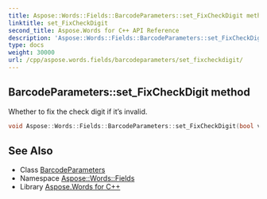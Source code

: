 ```yaml
---
title: Aspose::Words::Fields::BarcodeParameters::set_FixCheckDigit method
linktitle: set_FixCheckDigit
second_title: Aspose.Words for C++ API Reference
description: 'Aspose::Words::Fields::BarcodeParameters::set_FixCheckDigit method. Whether to fix the check digit if it’s invalid in C++.'
type: docs
weight: 30000
url: /cpp/aspose.words.fields/barcodeparameters/set_fixcheckdigit/
---
```

## BarcodeParameters::set_FixCheckDigit method


Whether to fix the check digit if it’s invalid.

```cpp
void Aspose::Words::Fields::BarcodeParameters::set_FixCheckDigit(bool value)
```

## See Also

* Class [BarcodeParameters](../)
* Namespace [Aspose::Words::Fields](../../)
* Library [Aspose.Words for C++](../../../)
